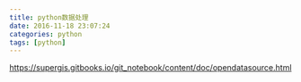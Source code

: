 ```yaml
---
title: python数据处理
date: 2016-11-18 23:07:24
categories: python
tags: [python]
---
```


https://supergis.gitbooks.io/git_notebook/content/doc/opendatasource.html
